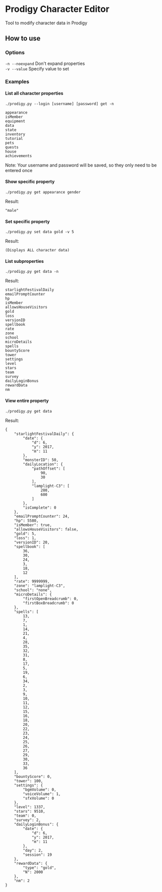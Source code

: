 # Prodigy Character Editor

Tool to modify character data in Prodigy

## How to use

### Options

```-n --noexpand``` Don't expand properties  
```-v --value``` Specify value to set

### Examples

#### List all character properties

```
./prodigy.py --login [username] [password] get -n
```
```
appearance
isMember
equipment
data
state
inventory
tutorial
pets
quests
house
achievements
```
Note: Your username and password will be saved, so they only need to be entered once

#### Show specific property

```
./prodigy.py get appearance gender
```
Result:
```
"male"
```

#### Set specific property

```
./prodigy.py set data gold -v 5
```
Result:
```
(Displays ALL character data)
```

#### List subproperties

```
./prodigy.py get data -n
```
Result:
```
starlightFestivalDaily
emailPromptCounter
hp
isMember
allowsHouseVisitors
gold
loss
versionID
spellbook
rate
zone
school
microDetails
spells
bountyScore
tower
settings
level
stars
team
survey
dailyLoginBonus
rewardData
nm
```

#### View entire property

```
./prodigy.py get data
```
Result:
```
{
    "starlightFestivalDaily": {
        "date": {
            "d": 6,
            "y": 2017,
            "m": 11
        },
        "monsterID": 50,
        "dailyLocation": {
            "pathOffset": [
                90,
                30
            ],
            "lamplight-C3": [
                280,
                600
            ]
        },
        "isComplete": 0
    },
    "emailPromptCounter": 24,
    "hp": 5580,
    "isMember": true,
    "allowsHouseVisitors": false,
    "gold": 5,
    "loss": 1,
    "versionID": 20,
    "spellbook": [
        36,
        30,
        24,
        3,
        18,
        12
    ],
    "rate": 9999999,
    "zone": "lamplight-C3",
    "school": "none",
    "microDetails": {
        "firstOpenBreadcrumb": 0,
        "firstBoxBreadcrumb": 0
    },
    "spells": [
        13,
        7,
        1,
        14,
        21,
        4,
        28,
        35,
        32,
        31,
        8,
        17,
        5,
        19,
        6,
        34,
        2,
        3,
        9,
        10,
        11,
        12,
        15,
        16,
        18,
        20,
        22,
        23,
        24,
        25,
        26,
        27,
        29,
        30,
        33,
        36
    ],
    "bountyScore": 0,
    "tower": 100,
    "settings": {
        "bgmVolume": 0,
        "voiceVolume": 1,
        "sfxVolume": 0
    },
    "level": 1337,
    "stars": 9510,
    "team": 0,
    "survey": 2,
    "dailyLoginBonus": {
        "date": {
            "d": 6,
            "y": 2017,
            "m": 11
        },
        "day": 2,
        "session": 19
    },
    "rewardData": {
        "type": "gold",
        "N": 2000
    },
    "nm": 2
}
```

